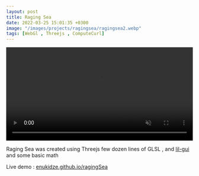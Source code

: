 ```yaml
---
layout: post
title: Raging Sea
date: 2022-03-25 15:01:35 +0300
image: "/images/projects/ragingsea/ragingsea2.webp"
tags: [WebGl , Threejs , ComputeCurl]
---
```




<video width="100%" autoplay muted autoreplay loop> <source src="/images/projects/ragingsea/video.mp4" >  </video>

Raging Sea was  created using Threejs few dozen lines of <a src = "https://www.khronos.org/opengl/wiki/OpenGL_Shading_Language" > GLSL <a> ,
and <a href = "https://www.npmjs.com/package/lil-gui"> lil-gui </a> and some basic math


Live demo : <a href="https://enukidze.github.io/ragingSea">  enukidze.github.io/ragingSea </a>
    